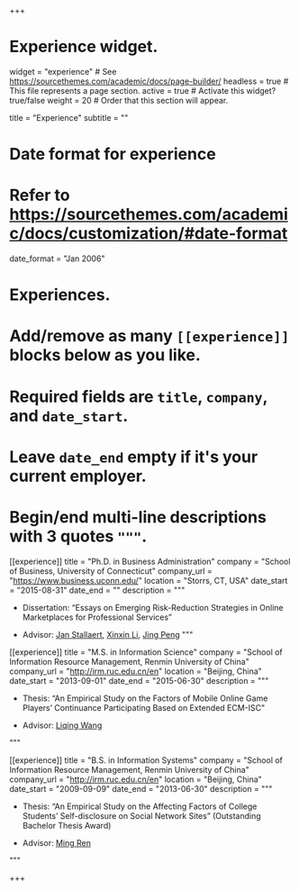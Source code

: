 +++
# Experience widget.
widget = "experience"  # See https://sourcethemes.com/academic/docs/page-builder/
headless = true  # This file represents a page section.
active = true  # Activate this widget? true/false
weight = 20  # Order that this section will appear.

title = "Experience"
subtitle = ""

# Date format for experience
#   Refer to https://sourcethemes.com/academic/docs/customization/#date-format
date_format = "Jan 2006"

# Experiences.
#   Add/remove as many `[[experience]]` blocks below as you like.
#   Required fields are `title`, `company`, and `date_start`.
#   Leave `date_end` empty if it's your current employer.
#   Begin/end multi-line descriptions with 3 quotes `"""`.
[[experience]]
  title = "Ph.D. in Business Administration"
  company = "School of Business, University of Connecticut"
  company_url = "https://www.business.uconn.edu/"
  location = "Storrs, CT, USA"
  date_start = "2015-08-31"
  date_end = ""
  description = """<br />

  * Dissertation: “Essays on Emerging Risk-Reduction Strategies in Online Marketplaces for Professional Services”
  
  * Advisor: [Jan Stallaert](https://www.business.uconn.edu/person/jan-stallaert/), [Xinxin Li](https://www.business.uconn.edu/person/xinxin-li/), [Jing Peng](https://www.business.uconn.edu/person/jing-peng/)
  """

[[experience]]
  title = "M.S. in Information Science"
  company = "School of Information Resource Management, Renmin University of China"
  company_url = "http://irm.ruc.edu.cn/en"
  location = "Beijing, China"
  date_start = "2013-09-01"
  date_end = "2015-06-30"
  description = """<br />

  * Thesis: “An Empirical Study on the Factors of Mobile Online Game Players’ Continuance Participating Based on Extended ECM-ISC"
  
  * Advisor: [Liqing Wang](http://sirm.ruc.edu.cn/faculty/information/2009/0420/27.html)

  """
  
[[experience]]
  title = "B.S. in Information Systems"
  company = "School of Information Resource Management, Renmin University of China"
  company_url = "http://irm.ruc.edu.cn/en"
  location = "Beijing, China"
  date_start = "2009-09-09"
  date_end = "2013-06-30"
  description = """<br />
  
  * Thesis: “An Empirical Study on the Affecting Factors of College Students’ Self-disclosure on Social Network Sites” (Outstanding Bachelor Thesis Award)
  
  * Advisor: [Ming Ren](http://sirm.ruc.edu.cn/faculty/technologies/2009/1121/155.html)
  
  """

+++

